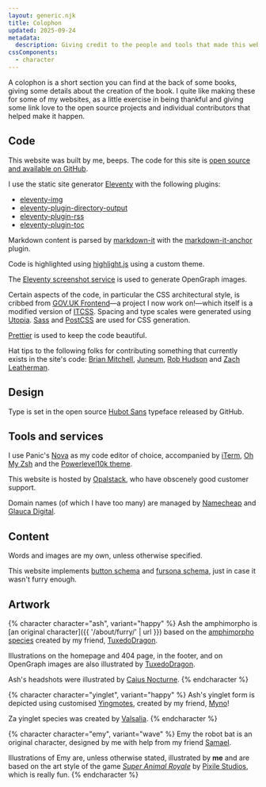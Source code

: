 ```yaml
---
layout: generic.njk
title: Colophon
updated: 2025-09-24
metadata:
  description: Giving credit to the people and tools that made this website possible.
cssComponents:
  - character
---
```


A colophon is a short section you can find at the back of some books, giving some details about the creation of the book. I quite like making these for some of my websites, as a little exercise in being thankful and giving some link love to the open source projects and individual contributors that helped make it happen.

## Code

This website was built by me, beeps. The code for this site is [open source and available on GitHub](https://github.com/querkmachine/beeps.website).

I use the static site generator [Eleventy](http://11ty.dev) with the following plugins:

- [eleventy-img](https://github.com/11ty/eleventy-img)
- [eleventy-plugin-directory-output](https://github.com/11ty/eleventy-plugin-directory-output)
- [eleventy-plugin-rss](https://github.com/11ty/eleventy-plugin-rss)
- [eleventy-plugin-toc](https://github.com/jdsteinbach/eleventy-plugin-toc)

Markdown content is parsed by [markdown-it](https://github.com/markdown-it/markdown-it) with the [markdown-it-anchor](https://github.com/valeriangalliat/markdown-it-anchor) plugin.

Code is highlighted using [highlight.js](https://highlightjs.org/) using a custom theme.

The [Eleventy screenshot service](https://www.11ty.dev/docs/services/screenshots/) is used to generate OpenGraph images.

Certain aspects of the code, in particular the CSS architectural style, is cribbed from [GOV.UK Frontend](https://github.com/alphagov/govuk-frontend)—a project I now work on!—which itself is a modified version of [ITCSS](https://itcss.io). Spacing and type scales were generated using [Utopia](https://utopia.fyi). [Sass](https://sass-lang.com/) and [PostCSS](https://postcss.org) are used for CSS generation.

[Prettier](https://prettier.io/) is used to keep the code beautiful.

Hat tips to the following folks for contributing something that currently exists in the site's code: [Brian Mitchell](https://brianm.me/posts/eleventy-redirect-from/), [Juneum](https://juneum.com/articles/eleventy-drafts/), [Rob Hudson](https://rob.cogit8.org/posts/2020-10-28-simple-11ty-cache-busting/) and [Zach Leatherman](https://www.zachleat.com/web/automatic-opengraph/).

## Design

Type is set in the open source [Hubot Sans](https://github.com/github/hubot-sans) typeface released by GitHub.

## Tools and services

I use Panic's [Nova](http://nova.app) as my code editor of choice, accompanied by [iTerm](https://iterm2.com/), [Oh My Zsh](https://ohmyz.sh/) and the [Powerlevel10k theme](https://github.com/romkatv/powerlevel10k).

This website is hosted by [Opalstack](http://opalstack.com/), who have obscenely good customer support.

Domain names (of which I have too many) are managed by [Namecheap](https://www.namecheap.com/) and [Glauca Digital](https://glauca.digital/).

## Content

Words and images are my own, unless otherwise specified.

This website implements [button schema](https://codeberg.org/LunarEclipse/well-known-button) and [fursona schema](https://github.com/theHedgehog0/fursona-schema), just in case it wasn't furry enough.

## Artwork

{% character character="ash", variant="happy" %}
Ash the amphimorpho is [an original character]({{ '/about/furry/' | url }}) based on the [amphimorpho species](https://amphimorpho.carrd.co/) created by my friend, [TuxedoDragon](https://tuxedodragon.art/).

Illustrations on the homepage and 404 page, in the footer, and on OpenGraph images are also illustrated by [TuxedoDragon](https://tuxedodragon.art/).

Ash's headshots were illustrated by [Caius Nocturne](https://nocturne.works/).
{% endcharacter %}

{% character character="yinglet", variant="happy" %}
Ash's yinglet form is depicted using customised [Yingmotes](https://github.com/mynotaurus/yingmotes), created by my friend, [Myno](https://zatzhing.me/)!

Za yinglet species was created by [Valsalia](https://www.valsalia.com/).
{% endcharacter %}

{% character character="emy", variant="wave" %}
Emy the robot bat is an original character, designed by me with help from my friend [Samael](https://samaelbretondragon.carrd.co/).

Illustrations of Emy are, unless otherwise stated, illustrated by **me** and are based on the art style of the game _[Super Animal Royale](https://animalroyale.com)_ by [Pixile Studios](https://pixilestudios.com), which is really fun.
{% endcharacter %}
